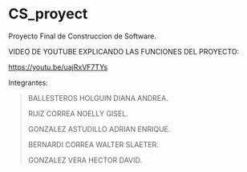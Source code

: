 # CS_proyect
Proyecto Final de Construccion de Software.
<br>

VIDEO DE YOUTUBE EXPLICANDO LAS FUNCIONES DEL PROYECTO:

https://youtu.be/uajRxVF7TYs
<br>

Integrantes:
> BALLESTEROS HOLGUIN DIANA ANDREA.
> 
> RUIZ CORREA NOELLY GISEL.
> 
> GONZALEZ ASTUDILLO ADRIAN ENRIQUE.
> 
> BERNARDI CORREA WALTER SLAETER.
> 
> GONZALEZ VERA HECTOR DAVID.
